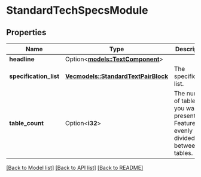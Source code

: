 # StandardTechSpecsModule

## Properties

Name | Type | Description | Notes
------------ | ------------- | ------------- | -------------
**headline** | Option<[**models::TextComponent**](TextComponent.md)> |  | [optional]
**specification_list** | [**Vec<models::StandardTextPairBlock>**](StandardTextPairBlock.md) | The specification list. | 
**table_count** | Option<**i32**> | The number of tables you want present. Features are evenly divided between the tables. | [optional]

[[Back to Model list]](../README.md#documentation-for-models) [[Back to API list]](../README.md#documentation-for-api-endpoints) [[Back to README]](../README.md)


